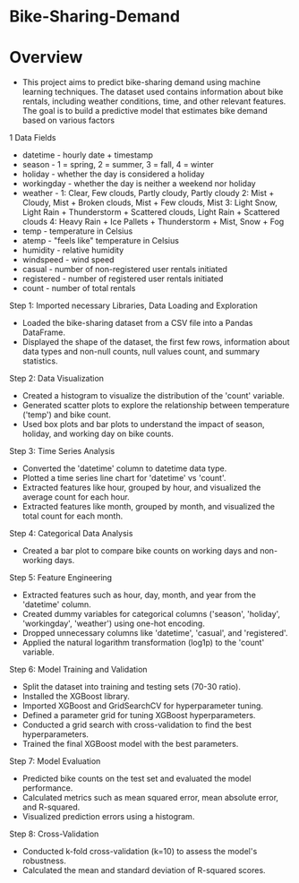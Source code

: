 # Bike-Sharing-Demand
# Overview
* This project aims to predict bike-sharing demand using machine learning techniques. The dataset used contains information about bike rentals, including weather conditions, time, and other relevant features. The goal is to build a predictive model that estimates bike demand based on various factors

1 Data Fields
* datetime - hourly date + timestamp  
* season -  1 = spring, 2 = summer, 3 = fall, 4 = winter 
* holiday - whether the day is considered a holiday
* workingday - whether the day is neither a weekend nor holiday
* weather - 1: Clear, Few clouds, Partly cloudy, Partly cloudy
  2: Mist + Cloudy, Mist + Broken clouds, Mist + Few clouds, Mist
  3: Light Snow, Light Rain + Thunderstorm + Scattered clouds, Light Rain + Scattered clouds
  4: Heavy Rain + Ice Pallets + Thunderstorm + Mist, Snow + Fog 
* temp - temperature in Celsius
* atemp - "feels like" temperature in Celsius
* humidity - relative humidity
* windspeed - wind speed
* casual - number of non-registered user rentals initiated
* registered - number of registered user rentals initiated
* count - number of total rentals

Step 1: Imported necessary Libraries, Data Loading and Exploration
* Loaded the bike-sharing dataset from a CSV file into a Pandas DataFrame.
* Displayed the shape of the dataset, the first few rows, information about data types and non-null counts, null values count, and summary statistics.

Step 2: Data Visualization
* Created a histogram to visualize the distribution of the 'count' variable.
* Generated scatter plots to explore the relationship between temperature ('temp') and bike count.
* Used box plots and bar plots to understand the impact of season, holiday, and working day on bike counts.

Step 3: Time Series Analysis
* Converted the 'datetime' column to datetime data type.
* Plotted a time series line chart for 'datetime' vs 'count'.
* Extracted features like hour, grouped by hour, and visualized the average count for each hour.
* Extracted features like month, grouped by month, and visualized the total count for each month.

Step 4: Categorical Data Analysis
* Created a bar plot to compare bike counts on working days and non-working days.

Step 5: Feature Engineering
* Extracted features such as hour, day, month, and year from the 'datetime' column.
* Created dummy variables for categorical columns ('season', 'holiday', 'workingday', 'weather') using one-hot encoding.
* Dropped unnecessary columns like 'datetime', 'casual', and 'registered'.
* Applied the natural logarithm transformation (log1p) to the 'count' variable.

Step 6: Model Training and Validation
* Split the dataset into training and testing sets (70-30 ratio).
* Installed the XGBoost library.
* Imported XGBoost and GridSearchCV for hyperparameter tuning.
* Defined a parameter grid for tuning XGBoost hyperparameters.
* Conducted a grid search with cross-validation to find the best hyperparameters.
* Trained the final XGBoost model with the best parameters.

Step 7: Model Evaluation
* Predicted bike counts on the test set and evaluated the model performance.
* Calculated metrics such as mean squared error, mean absolute error, and R-squared.
* Visualized prediction errors using a histogram.

Step 8: Cross-Validation
* Conducted k-fold cross-validation (k=10) to assess the model's robustness.
* Calculated the mean and standard deviation of R-squared scores.
